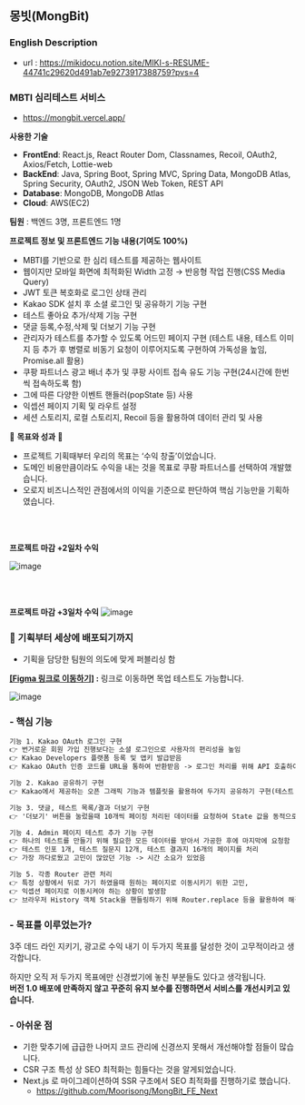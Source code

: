 ## 몽빗(MongBit)

### English Description
- url : https://mikidocu.notion.site/MIKI-s-RESUME-44741c29620d491ab7e9273917388759?pvs=4

### MBTI 심리테스트 서비스
- https://mongbit.vercel.app/


**사용한 기술**

- **FrontEnd**: React.js, React Router Dom, Classnames, Recoil, OAuth2, Axios/Fetch, Lottie-web
- **BackEnd**: Java, Spring Boot, Spring MVC,  Spring Data, MongoDB Atlas, Spring Security, OAuth2, 
JSON Web Token, REST API
- **Database**: MongoDB, MongoDB Atlas
- **Cloud**: AWS(EC2)

**팀원** : 백엔드 3명, 프론트엔드 1명

**프로젝트 정보 및 프론트엔드 기능 내용(기여도 100%)**
- MBTI를 기반으로 한 심리 테스트를 제공하는 웹사이트
- 웹이지만 모바일 화면에 최적화된 Width 고정 → 반응형 작업 진행(CSS Media Query)
- JWT 토큰 복호화로 로그인 상태 관리
- Kakao SDK 설치 후 소셜 로그인 및 공유하기 기능 구현
- 테스트 좋아요 추가/삭제 기능 구현
- 댓글 등록,수정,삭제 및 더보기 기능 구현
- 관리자가 테스트를 추가할 수 있도록 어드민 페이지 구현
  (테스트 내용, 테스트 이미지 등 추가 후 병렬로 비동기 요청이 이루어지도록 구현하여 가독성을 높임, Promise.all 활용)
- 쿠팡 파트너스 광고 배너 추가 및 쿠팡 사이트 접속 유도 기능 구현(24시간에 한번씩 접속하도록 함)
- 그에 따른 다양한 이벤트 핸들러(popState 등) 사용
- 익셉션 페이지 기획 및 라우트 설정
- 세션 스토리지, 로컬 스토리지, Recoil 등을 활용하여 데이터 관리 및 사용

🔸 **목표와 성과** 🔸

- 프로젝트 기획때부터 우리의 목표는 ‘수익 창출’이었습니다. 
- 도메인 비용만큼이라도 수익을 내는 것을 목표로 쿠팡 파트너스를 선택하여 개발했습니다. 
- 오로지 비즈니스적인 관점에서의 이익을 기준으로 판단하여 핵심 기능만을 기획하였습니다.

<br><br>

**프로젝트 마감 +2일차 수익**
    
![image](https://github.com/Moorisong/MongBit_Frontend/assets/64249489/e57d551e-64db-4492-aa7c-d4c7731eaec0)

<br><br>

**프로젝트 마감 +3일차 수익**
![image](https://github.com/Moorisong/MongBit_Frontend/assets/64249489/a1d491c3-945d-44d8-940c-43fc84e3a81a)

    
### 💬 기획부터 세상에 배포되기까지

- 기획을 담당한 팀원의 의도에 맞게 퍼블리싱 함

**[[Figma 링크로 이동하기]](https://www.figma.com/file/C9D4w9U6uKwewR5MqdYBIA/Mongbit?type=design&node-id=0-1&mode=design&t=pgXaWRiFtG02vgom-0) :** 링크로 이동하면 목업 테스트도 가능합니다.

![image](https://github.com/Moorisong/MongBit_Frontend/assets/64249489/20c5dd69-dcde-4729-a7c5-44c77deab147)


### - 핵심 기능

```markdown
기능 1. Kakao OAuth 로그인 구현
👉 번거로운 회원 가입 진행보다는 소셜 로그인으로 사용자의 편리성을 높임
👉 Kakao Developers 플랫폼 등록 및 앱키 발급받음
👉 Kakao OAuth 인증 코드를 URL을 통하여 반환받음 -> 로그인 처리를 위해 API 호출하여 요청함

기능 2. Kakao 공유하기 구현
👉 Kakao에서 제공하는 오픈 그래픽 기능과 템플릿을 활용하여 두가지 공유하기 구현(테스트 공유, 테스트 결과 공유)

기능 3. 댓글, 테스트 목록/결과 더보기 구현
👉 '더보기' 버튼을 눌렀을때 10개씩 페이징 처리된 데이터를 요청하여 State 값을 동적으로 업데이트 함 

기능 4. Admin 페이지 테스트 추가 기능 구현
👉 하나의 테스트를 만들기 위해 필요한 모든 데이터를 받아서 가공한 후에 마지막에 요청함
👉 테스트 인포 1개, 테스트 질문지 12개, 테스트 결과지 16개의 페이지를 처리 
👉 가장 까다로웠고 고민이 많았던 기능 -> 시간 소요가 있었음

기능 5. 각종 Router 관련 처리
👉 특정 상황에서 뒤로 가기 하였을때 원하는 페이지로 이동시키기 위한 고민,
👉 익셉션 페이지로 이동시켜야 하는 상황이 발생함
👉 브라우저 History 객체 Stack을 핸들링하기 위해 Router.replace 등을 활용하여 해결함
```

### - 목표를 이루었는가?

3주 데드 라인 지키기, 광고로 수익 내기
이 두가지 목표를 달성한 것이 고무적이라고 생각합니다. 

하지만 오직 저 두가지 목표에만 신경썼기에 놓친 부분들도 있다고 생각됩니다.<br>
**버전 1.0 배포에 만족하지 않고 꾸준히 유지 보수를 진행하면서 서비스를 개선시키고 있습니다.**

### - 아쉬운 점

- 기한 맞추기에 급급한 나머지 코드 관리에 신경쓰지 못해서 개선해야할 점들이 많습니다.
- CSR 구조 특성 상 SEO 최적화는 힘들다는 것을 알게되었습니다.
- Next.js 로 마이그레이션하여 SSR 구조에서 SEO 최적화를 진행하기로 했습니다.
   - https://github.com/Moorisong/MongBit_FE_Next
